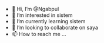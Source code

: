 - 👋 Hi, I’m @Ngabpul
- 👀 I’m interested in sistem 
- 🌱 I’m currently learning sistem
- 💞️ I’m looking to collaborate on saya 
- 📫 How to reach me ...

<!---
Ngabpul/Ngabpul is a ✨ special ✨ repository because its `README.md` (this file) appears on your GitHub profile.
You can click the Preview link to take a look at your changes.
--->
